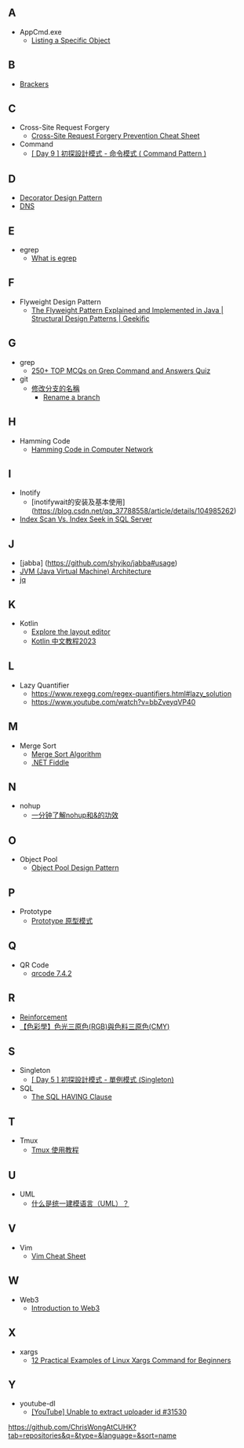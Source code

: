 ## A
* AppCmd.exe
  - [Listing a Specific Object](https://learn.microsoft.com/en-us/iis/get-started/getting-started-with-iis/getting-started-with-appcmdexe#listing-a-specific-object)

## B
* [Brackers](https://brackets.io/)

## C
* Cross-Site Request Forgery
  - [Cross-Site Request Forgery Prevention Cheat Sheet](https://cheatsheetseries.owasp.org/cheatsheets/Cross-Site_Request_Forgery_Prevention_Cheat_Sheet.html#cross-site-request-forgery-prevention-cheat-sheet)
* Command
  - [[ Day 9 ] 初探設計模式 - 命令模式 ( Command Pattern )](https://ithelp.ithome.com.tw/articles/10204425) 

## D
* [Decorator Design Pattern](https://sourcemaking.com/design_patterns/decorator)
* [DNS](https://www.pcmag.com/encyclopedia/term/dns)

## E
* egrep
  - [What is egrep](https://pediaa.com/difference-between-grep-and-egrep/#egrep)
  
## F
* Flyweight Design Pattern
  - [The Flyweight Pattern Explained and Implemented in Java | Structural Design Patterns | Geekific](https://www.youtube.com/watch?v=qscOsQV-K14)

## G
* grep
  - [250+ TOP MCQs on Grep Command and Answers Quiz](https://engineeringinterviewquestions.com/mcqs-on-grep-command-1-answers/)
* git
  - [修改分支的名稱](https://backlog.com/git-tutorial/tw/reference/branch.html#sec3)
    + [Rename a branch](https://github.com/ChrisWongAtCUHK/git-learning-notes/commit/56135f36f13ac2340ee33c3601b01c4895ee21de) 

## H
* Hamming Code
    - [Hamming Code in Computer Network](https://www.geeksforgeeks.org/hamming-code-in-computer-network/)

## I
* Inotify
    - [inotifywait的安装及基本使用] (https://blog.csdn.net/qq_37788558/article/details/104985262)
* [Index Scan Vs. Index Seek in SQL Server](https://www.dbblogger.com/post/sql-server-performance-tuning-index-scan-vs-index-seek)

## J
* [jabba] (https://github.com/shyiko/jabba#usage)
* [JVM (Java Virtual Machine) Architecture](https://www.javatpoint.com/jvm-java-virtual-machine)
* [jq](https://stedolan.github.io/jq/)

## K
* Kotlin
    - [Explore the layout editor](https://developer.android.com/codelabs/build-your-first-android-app-kotlin#3)
    - [Kotlin 中文教程2023](https://www.youtube.com/playlist?list=PLsEC4qT8YxBI3WSShX8lAkNifboda7y-S)

## L
* Lazy Quantifier
    - https://www.rexegg.com/regex-quantifiers.html#lazy_solution
    - https://www.youtube.com/watch?v=bbZveyqVP40

## M
* Merge Sort
    - [Merge Sort Algorithm](https://www.geeksforgeeks.org/merge-sort/)
    - [.NET Fiddle](https://dotnetfiddle.net/IzReip)

## N
* nohup
  - [一分钟了解nohup和&的功效](https://blog.csdn.net/hl449006540/article/details/80216061)

## O
* Object Pool
    - [Object Pool Design Pattern](https://sourcemaking.com/design_patterns/object_pool)

## P
* Prototype
    - [Prototype 原型模式](https://ithelp.ithome.com.tw/articles/10221129)

## Q
* QR Code
    - [qrcode 7.4.2](https://pypi.org/project/qrcode/)

## R
* [Reinforcement](https://en.wikipedia.org/wiki/Reinforcement)
* [【色彩學】色光三原色(RGB)與色料三原色(CMY)](https://www.gameislearning.url.tw/article_content.php?getb=5&foog=9998)

## S
* Singleton
  - [[ Day 5 ] 初探設計模式 - 單例模式 (Singleton)](https://ithelp.ithome.com.tw/articles/10203092)
* SQL
  - [The SQL HAVING Clause](https://www.w3schools.com/sql/sql_having.asp)

## T
* Tmux
    - [Tmux 使用教程](https://www.ruanyifeng.com/blog/2019/10/tmux.html)

## U
* UML
  - [什么是统一建模语言（UML）？](https://www.visual-paradigm.com/cn/guide/uml-unified-modeling-language/what-is-uml/)

## V
* Vim
  - [Vim Cheat Sheet](https://vim.rtorr.com/)

## W
* Web3
  - [Introduction to Web3](https://ethereum.org/en/web3/)

## X
* xargs
  - [12 Practical Examples of Linux Xargs Command for Beginners](https://www.tecmint.com/xargs-command-examples/) 

## Y
* youtube-dl
    - [[YouTube] Unable to extract uploader id #31530](https://github.com/ytdl-org/youtube-dl/issues/31530)

https://github.com/ChrisWongAtCUHK?tab=repositories&q=&type=&language=&sort=name